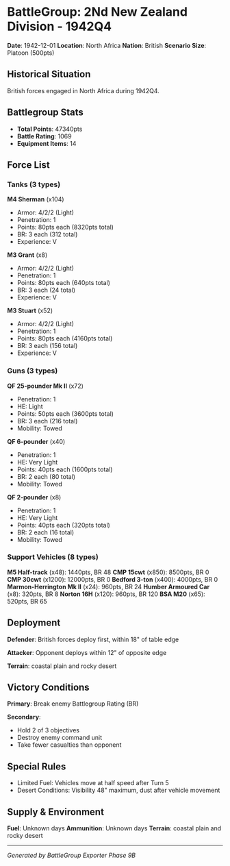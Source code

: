 # BattleGroup: 2Nd New Zealand Division - 1942Q4

**Date**: 1942-12-01
**Location**: North Africa
**Nation**: British
**Scenario Size**: Platoon (500pts)

## Historical Situation

British forces engaged in North Africa during 1942Q4.

## Battlegroup Stats

- **Total Points**: 47340pts
- **Battle Rating**: 1069
- **Equipment Items**: 14

## Force List

### Tanks (3 types)

**M4 Sherman** (x104)
- Armor: 4/2/2 (Light)
- Penetration: 1
- Points: 80pts each (8320pts total)
- BR: 3 each (312 total)
- Experience: V

**M3 Grant** (x8)
- Armor: 4/2/2 (Light)
- Penetration: 1
- Points: 80pts each (640pts total)
- BR: 3 each (24 total)
- Experience: V

**M3 Stuart** (x52)
- Armor: 4/2/2 (Light)
- Penetration: 1
- Points: 80pts each (4160pts total)
- BR: 3 each (156 total)
- Experience: V

### Guns (3 types)

**QF 25-pounder Mk II** (x72)
- Penetration: 1
- HE: Light
- Points: 50pts each (3600pts total)
- BR: 3 each (216 total)
- Mobility: Towed

**QF 6-pounder** (x40)
- Penetration: 1
- HE: Very Light
- Points: 40pts each (1600pts total)
- BR: 2 each (80 total)
- Mobility: Towed

**QF 2-pounder** (x8)
- Penetration: 1
- HE: Very Light
- Points: 40pts each (320pts total)
- BR: 2 each (16 total)
- Mobility: Towed

### Support Vehicles (8 types)

**M5 Half-track** (x48): 1440pts, BR 48
**CMP 15cwt** (x850): 8500pts, BR 0
**CMP 30cwt** (x1200): 12000pts, BR 0
**Bedford 3-ton** (x400): 4000pts, BR 0
**Marmon-Herrington Mk II** (x24): 960pts, BR 24
**Humber Armoured Car** (x8): 320pts, BR 8
**Norton 16H** (x120): 960pts, BR 120
**BSA M20** (x65): 520pts, BR 65

## Deployment

**Defender**: British forces deploy first, within 18" of table edge

**Attacker**: Opponent deploys within 12" of opposite edge

**Terrain**: coastal plain and rocky desert

## Victory Conditions

**Primary**: Break enemy Battlegroup Rating (BR)

**Secondary**:
- Hold 2 of 3 objectives
- Destroy enemy command unit
- Take fewer casualties than opponent

## Special Rules

- Limited Fuel: Vehicles move at half speed after Turn 5
- Desert Conditions: Visibility 48" maximum, dust after vehicle movement

## Supply & Environment

**Fuel**: Unknown days
**Ammunition**: Unknown days
**Terrain**: coastal plain and rocky desert

---

*Generated by BattleGroup Exporter Phase 9B*
